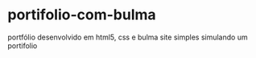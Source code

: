 # portifolio-com-bulma
portfólio desenvolvido em html5, css e bulma 
site simples simulando um portifolio 
